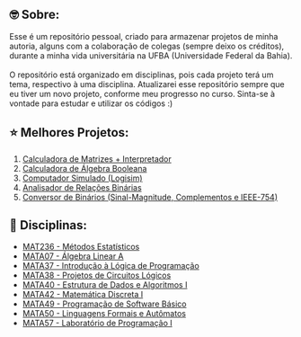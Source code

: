 ## :nerd_face: Sobre:
Esse é um repositório pessoal, criado para armazenar projetos de minha autoria, alguns com a colaboração de colegas (sempre deixo os créditos), durante a minha vida universitária na UFBA (Universidade Federal da Bahia).
<br/><br/>
O repositório está organizado em disciplinas, pois cada projeto terá um tema, respectivo à uma disciplina. Atualizarei esse
repositório sempre que eu tiver um novo projeto, conforme meu progresso no curso. Sinta-se à vontade para estudar e utilizar os códigos :)

## :star: Melhores Projetos:
1. [Calculadora de Matrizes + Interpretador](./MATA07%20-%20Álgebra%20Linear%20A/matrix_calculator)
2. [Calculadora de Álgebra Booleana](./MATA42%20-%20Matemática%20Discreta%20I/boolean_algebra_calculator)
3. [Computador Simulado (Logisim)](./MATA38%20-%20Projetos%20de%20Circuitos%20Lógicos/simulated_computer)
4. [Analisador de Relações Binárias](./MATA42%20-%20Matemática%20Discreta%20I/final_project)
5. [Conversor de Binários (Sinal-Magnitude, Complementos e IEEE-754)](./MATA38%20-%20Projetos%20de%20Circuitos%20Lógicos/binary_converter)


## :monocle_face: Disciplinas:
- [MAT236 - Métodos Estatísticos](./MAT236%20-%20Métodos%20Estatísticos)
- [MATA07 - Álgebra Linear A](./MATA07%20-%20Álgebra%20Linear%20A)
- [MATA37 - Introdução à Lógica de Programação](./MATA37%20-%20Introdu%C3%A7%C3%A3o%20%C3%A0%20L%C3%B3gica%20de%20Programa%C3%A7%C3%A3o)
- [MATA38 - Projetos de Circuitos Lógicos](./MATA38%20-%20Projetos%20de%20Circuitos%20L%C3%B3gicos)
- [MATA40 - Estrutura de Dados e Algoritmos I](./MATA40%20-%20Estrutura%20de%20Dados%20e%20Algoritmos%20I)
- [MATA42 - Matemática Discreta I](./MATA42%20-%20Matem%C3%A1tica%20Discreta%20I)
- [MATA49 - Programação de Software Básico](./MATA49%20-%20Programação%20de%20Software%20Básico)
- [MATA50 - Linguagens Formais e Autômatos](./MATA50%20-%20Linguagens%20Formais%20e%20Autômatos)
- [MATA57 - Laboratório de Programação I](./MATA57%20-%20Laboratório%20de%20Programação%20I)
